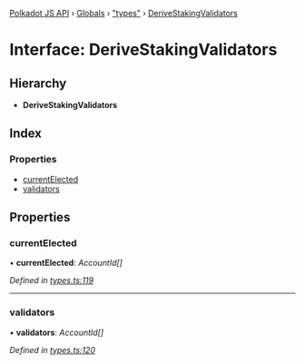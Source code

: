 [Polkadot JS API](../README.md) › [Globals](../globals.md) › ["types"](../modules/_types_.md) › [DeriveStakingValidators](_types_.derivestakingvalidators.md)

# Interface: DeriveStakingValidators

## Hierarchy

* **DeriveStakingValidators**

## Index

### Properties

* [currentElected](_types_.derivestakingvalidators.md#currentelected)
* [validators](_types_.derivestakingvalidators.md#validators)

## Properties

###  currentElected

• **currentElected**: *AccountId[]*

*Defined in [types.ts:119](https://github.com/polkadot-js/api/blob/479c742471/packages/api-derive/src/types.ts#L119)*

___

###  validators

• **validators**: *AccountId[]*

*Defined in [types.ts:120](https://github.com/polkadot-js/api/blob/479c742471/packages/api-derive/src/types.ts#L120)*
